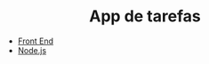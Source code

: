 <h1 align="center" id="">
   App de tarefas 
</h1>

- [Front End](https://github.com/jhony2488/desafio-app-tasks/blob/master/client/README.md)
- [Node.js](https://github.com/jhony2488/desafio-app-tasks/blob/master/server/README.md)

